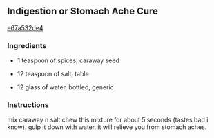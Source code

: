 ## Indigestion or Stomach Ache Cure

[e67a532de4](http://www.food.com/recipe/indigestion-or-stomach-ache-cure-235047)

### Ingredients

 - 1 teaspoon of spices, caraway seed

 - 12 teaspoon of salt, table

 - 12 glass of water, bottled, generic

### Instructions

mix caraway n salt chew this mixture for about 5 seconds (tastes bad i know). gulp it down with water. it will relieve you from stomach aches.
